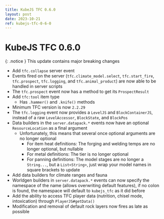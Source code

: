 ```yaml
---
title: KubeJS TFC 0.6.0
layout: post
date: 2023-10-21
ref: kubejs-tfc-0-6-0
---
```


# KubeJS TFC 0.6.0

{: .notice }
This update contains major breaking changes

- Add `tfc.collapse` server event
- Events fired on the server (`tfc.climate_model.select`, `tfc.start_fire`, `tfc.prospect`, `tfc.logging`, and `tfc.animal_product`) are now able to be handled in server scripts
- The `tfc.prospect` event now has a method to get its `ProspectResult`
- Add `tfc:tool` item type
  - Has `.hammer()` and `.knife()` methods
- Minimum TFC version is now `2.2.29`
- The `tfc.logging` event now provides a `LevelJS` and `BlockContainerJS`, instead of a raw `LevelAccessor`, `BlockState`, and `BlockPos`
- Data builders in the `server.datapack.*` events now have an optional `ResourceLocation` as a final argument
  - Unfortunately, this means that several once optional arguments are no longer optional
    - For item heat definitions: The forging and welding temps are no longer optional, but nullable
    - For metal definitions: The tier is no longer optional
    - For panning definitions: The model stages are no longer a `String...`, but a `List<String>`, just wrap your model names in square brackets to update
- Add data builders for climate ranges and fauna
- Worldgen builders in `server.datapack.*` events can now specify the namespace of the name (allows overwriting default features), if no colon is found, the namespace will default to `kubejs_tfc` as it did before
- Add the ability to access TFC player data (nutrition, chisel mode, intoxication) through `PlayerJS#getData()`
- Modification and removal of default rock layers now fires as late as possible
